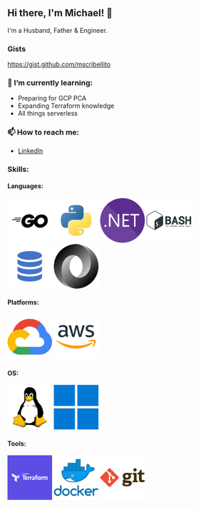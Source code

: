 ## Hi there, I'm Michael! 👋

I'm a Husband, Father & Engineer.

### Gists

https://gist.github.com/mscribellito

### 🌱 I’m currently learning:

- Preparing for GCP PCA
- Expanding Terraform knowledge
- All things serverless

### 📫 How to reach me:
- [LinkedIn](https://www.linkedin.com/in/mscribellito/)

### Skills:

#### Languages:

<p align="left">
  <img alt="Go" src="https://raw.githubusercontent.com/github/explore/80688e429a7d4ef2fca1e82350fe8e3517d3494d/topics/go/go.png" width="100px" />
  <img alt="Python" src="https://raw.githubusercontent.com/github/explore/80688e429a7d4ef2fca1e82350fe8e3517d3494d/topics/python/python.png" width="100px" />
  <img alt=".NET" src="https://raw.githubusercontent.com/github/explore/93d8a67084f94b2a444e510199a6e7622e5b09a3/topics/dotnet/dotnet.png" width="100px" />
  <img alt="Bash" src="https://raw.githubusercontent.com/github/explore/80688e429a7d4ef2fca1e82350fe8e3517d3494d/topics/bash/bash.png" width="100px" />
  <img alt="SQL" src="https://raw.githubusercontent.com/github/explore/80688e429a7d4ef2fca1e82350fe8e3517d3494d/topics/sql/sql.png" width="100px" />
  <img alt="JSON" src="https://raw.githubusercontent.com/github/explore/80688e429a7d4ef2fca1e82350fe8e3517d3494d/topics/json/json.png" width="100px" />
</p>

#### Platforms:

<p align="left">
  <img alt="Google Cloud Platform" src="https://raw.githubusercontent.com/github/explore/62b74b4ac11782e90fa7c275d62ad1a2855d403d/topics/google-cloud/google-cloud.png" width="100px" />
  <img alt="Amazon Web Services" src="https://raw.githubusercontent.com/github/explore/fbceb94436312b6dacde68d122a5b9c7d11f9524/topics/aws/aws.png" width="100px" />
</p>

#### OS:

<p align="left">
  <img alt="Linux" src="https://raw.githubusercontent.com/github/explore/80688e429a7d4ef2fca1e82350fe8e3517d3494d/topics/linux/linux.png" width="100px" />
  <img alt="Windows" src="https://raw.githubusercontent.com/github/explore/379d49236d826364be968345e0a085d044108cff/topics/windows/windows.png" width="100px" />
</p>

#### Tools:

<p align="left">
  <img alt="Terraform" src="https://raw.githubusercontent.com/github/explore/80688e429a7d4ef2fca1e82350fe8e3517d3494d/topics/terraform/terraform.png" width="100px" />
  <img alt="Docker" src="https://raw.githubusercontent.com/github/explore/80688e429a7d4ef2fca1e82350fe8e3517d3494d/topics/docker/docker.png" width="100px" />
  <img alt="Git" src="https://raw.githubusercontent.com/github/explore/80688e429a7d4ef2fca1e82350fe8e3517d3494d/topics/git/git.png" width="100px" />
</p>

<!--
**mscribellito/mscribellito** is a ✨ _special_ ✨ repository because its `README.md` (this file) appears on your GitHub profile.

Here are some ideas to get you started:

- 🔭 I’m currently working on ...
- 🌱 I’m currently learning ...
- 👯 I’m looking to collaborate on ...
- 🤔 I’m looking for help with ...
- 💬 Ask me about ...
- 📫 How to reach me: ...
- 😄 Pronouns: ...
- ⚡ Fun fact: ...
-->
